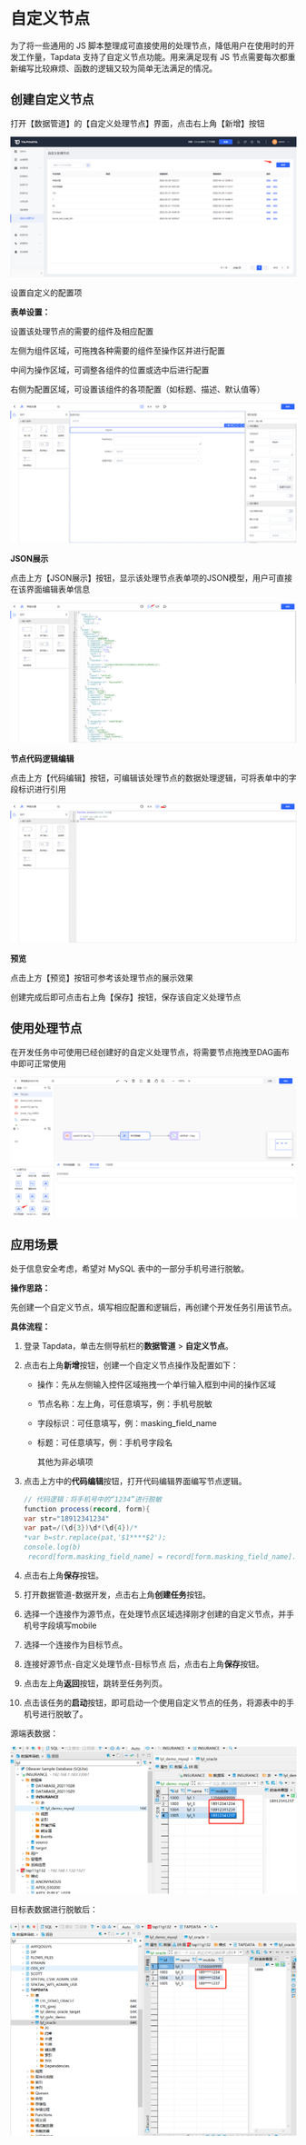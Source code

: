 # 自定义节点

为了将一些通用的 JS 脚本整理成可直接使用的处理节点，降低用户在使用时的开发工作量，Tapdata 支持了自定义节点功能。用来满足现有 JS 节点需要每次都重新编写比较麻烦、函数的逻辑又较为简单无法满足的情况。



## 创建自定义节点

打开【数据管道】的【自定义处理节点】界面，点击右上角【新增】按钮

![](../../images/create_custom_node.png)

设置自定义的配置项

**表单设置：**

设置该处理节点的需要的组件及相应配置

左侧为组件区域，可拖拽各种需要的组件至操作区并进行配置

中间为操作区域，可调整各组件的位置或选中后进行配置

右侧为配置区域，可设置该组件的各项配置（如标题、描述、默认值等）

![](../../images/create_custom_node_2.png)

**JSON展示**

点击上方【JSON展示】按钮，显示该处理节点表单项的JSON模型，用户可直接在该界面编辑表单信息

![](../../images/create_custom_node_3.png)

**节点代码逻辑编辑**

点击上方【代码编辑】按钮，可编辑该处理节点的数据处理逻辑，可将表单中的字段标识进行引用

![](../../images/create_custom_node_4.png)

**预览**

点击上方【预览】按钮可参考该处理节点的展示效果

创建完成后即可点击右上角【保存】按钮，保存该自定义处理节点



## 使用处理节点

在开发任务中可使用已经创建好的自定义处理节点，将需要节点拖拽至DAG画布中即可正常使用

![](../../images/create_custom_node_5.png)



## 应用场景

处于信息安全考虑，希望对 MySQL 表中的一部分手机号进行脱敏。



**操作思路：**

先创建一个自定义节点，填写相应配置和逻辑后，再创建个开发任务引用该节点。



**具体流程：**

1. 登录 Tapdata，单击左侧导航栏的**数据管道** > **自定义节点**。

2. 点击右上角**新增**按钮，创建一个自定义节点操作及配置如下：

   * 操作：先从左侧输入控件区域拖拽一个单行输入框到中间的操作区域

   * 节点名称：左上角，可任意填写，例：手机号脱敏

   * 字段标识：可任意填写，例：masking_field_name

   * 标题：可任意填写，例：手机号字段名

     其他为非必填项

3. 点击上方中的**代码编辑**按钮，打开代码编辑界面编写节点逻辑。

   ```java
   // 代码逻辑：将手机号中的“1234”进行脱敏
   function process(record, form){
   var str="18912341234"
   var pat=/(\d{3})\d*(\d{4})/*
   *var b=str.replace(pat,'$1****$2');
   console.log(b)
    record[form.masking_field_name] = record[form.masking_field_name].replace("1234","****"); 
   ```

4. 点击右上角**保存**按钮。

5. 打开数据管道-数据开发，点击右上角**创建任务**按钮。

6. 选择一个连接作为源节点，在处理节点区域选择刚才创建的自定义节点，并手机号字段填写mobile

7. 选择一个连接作为目标节点。

8. 连接好源节点-自定义处理节点-目标节点 后，点击右上角**保存**按钮。

9. 点击左上角**返回**按钮，跳转至任务列页。

10. 点击该任务的**启动**按钮，即可启动一个使用自定义节点的任务，将源表中的手机号进行脱敏了。



源端表数据：

![](../../images/masking_demo1.png)



目标表数据进行脱敏后：

![](../../images/masking_demo2.png)